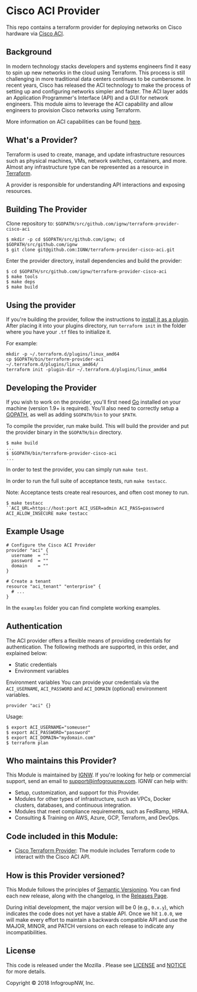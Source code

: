 # Cisco ACI Provider

This repo contains a terraform provider for deploying networks on Cisco hardware via [Cisco ACI](https://www.cisco.com/c/en/us/solutions/data-center-virtualization/application-centric-infrastructure/index.html).

## Background

In modern technology stacks developers and systems engineers find it easy to spin up new networks in the cloud using Terraform. This process is still challenging in more traditional data centers continues to be cumbersome. In recent years, Cisco has released the ACI technology to make the process of setting up and configuring networks simpler and faster. The ACI layer adds
an Application Programmer's Interface (API) and a GUI for network engineers. This module aims to leverage the ACI capability and allow engineers to provision Cisco networks using Terraform.

More information on ACI capabilities can be found [here](docs/CISCO-ACI.md).

## What's a Provider?

Terraform is used to create, manage, and update infrastructure resources such as physical machines, VMs, network switches, containers, and more. Almost any infrastructure type can be represented as a resource in [Terraform](https://www.terraform.io/).

A provider is responsible for understanding API interactions and exposing resources.

## Building The Provider

Clone repository to: `$GOPATH/src/github.com/ignw/terraform-provider-cisco-aci`

```
$ mkdir -p cd $GOPATH/src/github.com/ignw; cd $GOPATH/src/github.com/ignw
$ git clone git@github.com:IGNW/terraform-provider-cisco-aci.git
```

Enter the provider directory, install dependencies and build the provider:

```
$ cd $GOPATH/src/github.com/ignw/terraform-provider-cisco-aci
$ make tools
$ make deps
$ make build
```

## Using the provider

If you're building the provider, follow the instructions to [install it as a plugin](https://www.terraform.io/docs/plugins/basics.html#installing-a-plugin). After placing it into your plugins directory, run `terraform init` in the folder where you have your `.tf` files to initialize it.

For example:

```
mkdir -p ~/.terraform.d/plugins/linux_amd64
cp $GOPATH/bin/terraform-provider-aci ~/.terraform.d/plugins/linux_amd64/
terraform init -plugin-dir ~/.terraform.d/plugins/linux_amd64
```

## Developing the Provider

If you wish to work on the provider, you'll first need [Go](http://www.golang.org/) installed on your machine (version 1.9+ is required). You'll also need to correctly setup a [GOPATH](http://golang.org/doc/code.html#GOPATH), as well as adding `$GOPATH/bin` to your `$PATH`.

To compile the provider, run make build. This will build the provider and put the provider binary in the `$GOPATH/bin` directory.

```
$ make build
...
$ $GOPATH/bin/terraform-provider-cisco-aci
...
```

In order to test the provider, you can simply run `make test`.

In order to run the full suite of acceptance tests, run `make testacc`.

Note: Acceptance tests create real resources, and often cost money to run.

```
$ make testacc
``ACI_URL=https://host:port ACI_USER=admin ACI_PASS=password ACI_ALLOW_INSECURE make testacc
```

## Example Usage

```
# Configure the Cisco ACI Provider
provider "aci" {
  username  = ""
  password  = ""
  domain    = ""
}

# Create a tenant
resource "aci_tenant" "enterprise" {
  # ...
}
```

In the `examples` folder you can find complete working examples.

## Authentication

The ACI provider offers a flexible means of providing credentials for authentication. The following methods are supported, in this order, and explained below:

- Static credentials
- Environment variables

Environment variables
You can provide your credentials via the `ACI_USERNAME`, `ACI_PASSWORD` and `ACI_DOMAIN` (optional) environment variables.

```
provider "aci" {}
```

Usage:

```
$ export ACI_USERNAME="someuser"
$ export ACI_PASSWORD="password"
$ export ACI_DOMAIN="mydomain.com"
$ terraform plan
```

## Who maintains this Provider?

This Module is maintained by [IGNW](http://www.ignw.io/). If you're looking for help or commercial
support, send an email to [support@infogroupnw.com](mailto:support@infogroupnw.com?Subject=Cisco%20ACI%20Provider).
IGNW can help with:

* Setup, customization, and support for this Provider.
* Modules for other types of infrastructure, such as VPCs, Docker clusters, databases, and continuous integration.
* Modules that meet compliance requirements, such as FedRamp, HIPAA.
* Consulting & Training on AWS, Azure, GCP, Terraform, and DevOps.

## Code included in this Module:

* [Cisco Terraform Provider](https://github.com/ignw/terraform-provider-cisco-aci): The module includes Terraform code to interact with the Cisco ACI API.

## How is this Provider versioned?

This Module follows the principles of [Semantic Versioning](http://semver.org/). You can find each new release,
along with the changelog, in the [Releases Page](../../releases).

During initial development, the major version will be 0 (e.g., `0.x.y`), which indicates the code does not yet have a
stable API. Once we hit `1.0.0`, we will make every effort to maintain a backwards compatible API and use the MAJOR,
MINOR, and PATCH versions on each release to indicate any incompatibilities.

## License

This code is released under the Mozilla . Please see [LICENSE](https://github.com/ignw/terraform-provider-cisco-aci/tree/master/LICENSE) and [NOTICE](https://github.com/ignw/terraform-provider-cisco-aci/tree/master/NOTICE) for more
details.

Copyright &copy; 2018 InfogroupNW, Inc.
